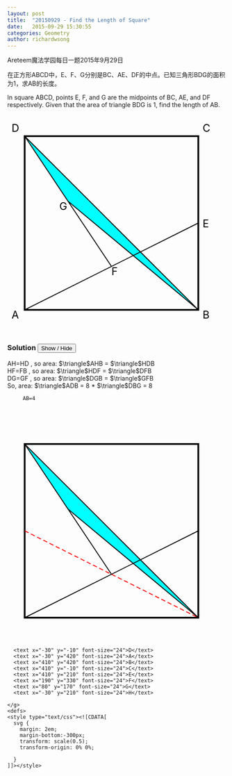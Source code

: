 ```yaml
---
layout: post
title:  "20150929 - Find the Length of Square"
date:   2015-09-29 15:30:55
categories: Geometry 
author: richardwsong
---
```


Areteem魔法学园每日一题2015年9月29日<br>

在正方形ABCD中，E、F、G分别是BC、AE、DF的中点。已知三角形BDG的面积为1，求AB的长度。<br>

In square ABCD, points E, F, and G are the midpoints of BC, AE, and DF respectively. Given that the area of triangle BDG is 1, find the length of AB.

<svg width="600" height="600" >
   <g transform="translate(40, 50)">
      <rect x="0" y="0" width="400" height="400" stroke="black" stroke-width="4" fill="none" />
      <polygon points="0,0 100, 150 400, 400" fill="cyan" />
      <line x1="0" y1="0" x2="400" y2="400" stroke="black" stroke-width="2" />
      <line x1="0" y1="400" x2="400" y2="200" stroke="black" stroke-width="2" />
      <line x1="0" y1="0" x2="200" y2="300" stroke="black" stroke-width="2" />
      <line x1="100" y1="150" x2="400" y2="400" stroke="black" stroke-width="2" />
      <text x="-30" y="-10" font-size="24">D</text>
      <text x="-30" y="420" font-size="24">A</text>
      <text x="410" y="420" font-size="24">B</text>
      <text x="410" y="-10" font-size="24">C</text>
      <text x="410" y="210" font-size="24">E</text>
      <text x="200" y="320" font-size="24">F</text>
      <text x="80" y="170" font-size="24">G</text>
    </g>
  </svg>


### Solution <button>Show / Hide</button>

<solution>
         AH=HD , so area:   $\triangle$AHB = $\triangle$HDB <BR>
         HF=FB , so area:   $\triangle$HDF = $\triangle$DFB <BR>
         DG=GF , so area:   $\triangle$DGB = $\triangle$GFB <BR>
         So, area: $\triangle$ADB = 8 * $\triangle$DBG = 8 <BR>    

         AB=4
<br><br>
<svg width="600" height="600">
    <g transform="translate(40, 50)">
      <rect x="0" y="0" width="400" height="400" stroke="black" stroke-width="4" fill="none" />
      <polygon points="0,0 100, 150 400, 400" fill="cyan" />
      <line x1="0" y1="0" x2="400" y2="400" stroke="black" stroke-width="2" />
      <line x1="0" y1="400" x2="400" y2="200" stroke="black" stroke-width="2" />
      <line x1="0" y1="0" x2="200" y2="300" stroke="black" stroke-width="2" />
      <line x1="100" y1="150" x2="400" y2="400" stroke="black" stroke-width="2" />
      <line x1="0" y1="200" x2="400" y2="400" stroke="red" stroke-width="2" stroke-dasharray="10, 6"  />

      <text x="-30" y="-10" font-size="24">D</text>
      <text x="-30" y="420" font-size="24">A</text>
      <text x="410" y="420" font-size="24">B</text>
      <text x="410" y="-10" font-size="24">C</text>
      <text x="410" y="210" font-size="24">E</text>
      <text x="190" y="330" font-size="24">F</text>
      <text x="80" y="170" font-size="24">G</text>
      <text x="-30" y="210" font-size="24">H</text>

    </g>
    <defs>
    <style type="text/css"><![CDATA[
      svg {
        margin: 2em;
        margin-bottom:-300px;
        transform: scale(0.5);
        transform-origin: 0% 0%;

      }
    ]]></style>
  </defs>
  </svg>
</solution>

